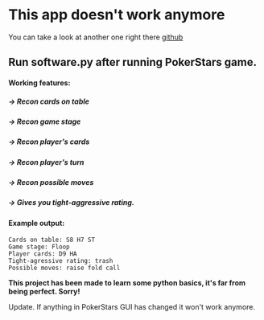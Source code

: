 # This app doesn't work anymore
You can take a look at another one right there [github](https://github.com/nowakowsky/Pokerstars-Api)




## Run software.py after running PokerStars game.

#### Working features:
#####    -> Recon cards on table
#####    -> Recon game stage
#####    -> Recon player's cards
#####    -> Recon player's turn
#####    -> Recon possible moves
#####    -> Gives you tight-aggressive rating.

#### Example output:
    Cards on table: S8 H7 ST
    Game stage: Floop
    Player cards: D9 HA
    Tight-agressive rating: trash
    Possible moves: raise fold call

**This project has been made to learn some python basics, it's far from being perfect. Sorry!**

Update. If anything in PokerStars GUI has changed it won't work anymore.
